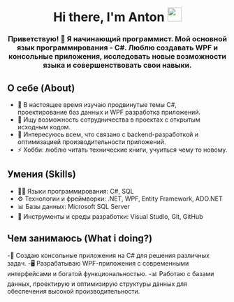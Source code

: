 <h1 align="center">Hi there, I'm Anton</a> 
<img src="https://github.com/blackcater/blackcater/raw/main/images/Hi.gif" height="32"/></h1>
<h3 align="center">Приветствую! 👋
Я начинающий программист. Мой основной язык программирования - C#. Люблю создавать WPF и консольные приложения, исследовать новые возможности языка и совершенствовать свои навыки.</h3>

## О себе (About)
- 🌱 В настоящее время изучаю продвинутые темы C#, проектирование баз данных и WPF разработка приложений.
- 👯 Ищу возможность сотрудничества в проектах с открытым исходным кодом.
- 🤔 Интересуюсь всем, что связано с backend-разработкой и оптимизацией производительности приложений.
- ⚡ Хобби: люблю читать технические книги, учуиться чему то новому.

## Умения (Skills)
- 👨‍💻 Языки программирования: C#, SQL
- ⚙️ Технологии и фреймворки: .NET, WPF, Entity Framework, ADO.NET
- 📊 Базы данных: Microsoft SQL Server
- 💽 Инструменты и среды разработки: Visual Studio, Git, GitHub

## Чем занимаюсь (What i doing?)
-🌟 Создаю консольные приложения на C# для решения различных задач.
-🖥️ Разрабатываю WPF-приложения с современными интерфейсами и богатой функциональностью.
-📊 Работаю с базами данных, проектирую и оптимизирую структуры данных для обеспечения высокой производительности.
